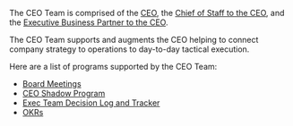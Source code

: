 The CEO Team is comprised of the [CEO](../../team/ceo/index.md), the [Chief of Staff to the CEO](../../team/index.md#connor-obrien), and the [Executive Business Partner to the CEO](../../team/index.md#sally-voisen).

The CEO Team supports and augments the CEO helping to connect company strategy to operations to day-to-day tactical execution.

Here are a list of programs supported by the CEO Team:

- [Board Meetings](https://docs.google.com/document/d/1gPZycyHduo0OB-6PgfuMvTFx95a0rNFmWaPR7E3R7qg/edit?usp=sharing)
- [CEO Shadow Program](ceo-shadow-program/.md)
- [Exec Team Decision Log and Tracker](https://docs.google.com/document/d/14snvXSR_SosGfO9GFZHZ4GPy94omcEuDUUKrLdqUQuw/edit?usp=sharing)
- [OKRs](../../strategy-goals/goals/index.md)
